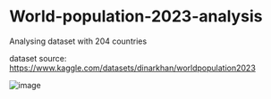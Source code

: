 # World-population-2023-analysis
Analysing dataset with 204 countries 

dataset source: https://www.kaggle.com/datasets/dinarkhan/worldpopulation2023


![image](https://user-images.githubusercontent.com/126053020/221916535-0f581fd3-0ba7-4684-a131-4a6a2dc3968d.png)
